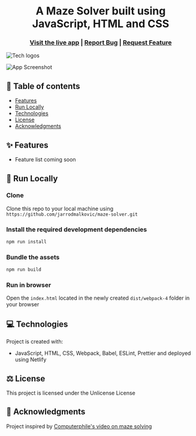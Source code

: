 <h1 align="center">A Maze Solver built using JavaScript, HTML and CSS</h1>

<h3 align="center">
  <a href="https://mazesolver.xyz/">Visit the live app</a> |
  <a href="https://github.com/jarrodmalkovic/maze-solver/issues">Report Bug</a> |
  <a href="https://github.com/jarrodmalkovic/maze-solver/issues">Request Feature</a> 
</h3>

![Tech logos](https://i.ibb.co/pWb31Wy/tech-info-maze-solver.png)

![App Screenshot](https://i.ibb.co/fDkgDdD/maze-solver.gif)

## 📝 Table of contents

- [Features](#features)
- [Run Locally](#run-locally)
- [Technologies](#technologies)
- [License](#license)
- [Acknowledgments](#acknowledgments)

## ✨ Features

- Feature list coming soon

## 🚀 Run Locally

### Clone

Clone this repo to your local machine using `https://github.com/jarrodmalkovic/maze-solver.git`

### Install the required development dependencies

```bash
npm run install
```

### Bundle the assets

```bash
npm run build
```

### Run in browser

Open the `index.html` located in the newly created `dist/webpack-4` folder in your browser

## 💻 Technologies

Project is created with:

- JavaScript, HTML, CSS, Webpack, Babel, ESLint, Prettier and deployed using Netlify

## ⚖️ License

This project is licensed under the Unlicense License

## 🙌 Acknowledgments

Project inspired by [Computerphile's video on maze solving](https://www.youtube.com/watch?v=rop0W4QDOUI)
